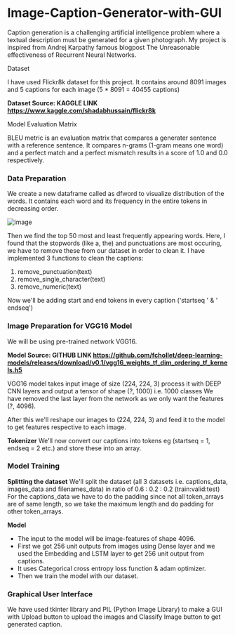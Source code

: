 # Image-Caption-Generator-with-GUI
Caption generation is a challenging artificial intelligence problem where a textual description must be generated for a given photograph. My project is inspired from Andrej Karpathy famous blogpost The Unreasonable effectiveness of Recurrent Neural Networks.

  Dataset
  
  I have used Flickr8k dataset for this project.
  It contains around 8091 images and 5 captions for each image (5 * 8091 = 40455 captions)

  **Dataset Source: KAGGLE LINK https://www.kaggle.com/shadabhussain/flickr8k**

  Model Evaluation Matrix
  
  BLEU metric is an evaluation matrix that compares a generater sentence with a reference sentence. It compares n-grams (1-gram means one word) and a perfect match and a perfect mismatch results in a score of 1.0 and 0.0 respectively.
  
### Data Preparation
We create a new dataframe called as dfword to visualize distribution of the words. It contains each word and its frequency in the entire tokens in decreasing order.

![image](https://user-images.githubusercontent.com/41522782/125451863-97951044-f7f3-432f-9592-c2bed0650bf9.png)

Then we find the top 50 most and least frequently appearing words. Here, I found that the stopwords (like a, the) and punctuations are most occuring, we have to remove these from our dataset in order to clean it. I have implemented 3 functions to clean the captions:
  1. remove_punctuation(text)
  2. remove_single_character(text)
  3. remove_numeric(text)

Now we'll be adding start and end tokens in every caption ('startseq ' & ' endseq')

### Image Preparation for VGG16 Model
We will be using pre-trained network VGG16.

**Model Source: GITHUB LINK https://github.com/fchollet/deep-learning-models/releases/download/v0.1/vgg16_weights_tf_dim_ordering_tf_kernels.h5**

VGG16 model takes input image of size (224, 224, 3) process it with DEEP CNN layers and output a tensor of shape (?, 1000) i.e. 1000 classes
We have removed the last layer from the network as we only want the features (?, 4096).

After this we'll reshape our images to (224, 224, 3) and feed it to the model to get features respective to each image.
  
**Tokenizer**
We'll now convert our captions into tokens eg (startseq = 1, endseq = 2 etc.) and store these into an array.

### Model Training

**Splitting the dataset**
We'll split the dataset (all 3 datasets i.e. captions_data, images_data and filenames_data) in ratio of 0.6 : 0.2 : 0.2 (train:valid:test)
For the captions_data we have to do the padding since not all token_arrays are of same length, so we take the maximum length and do padding for other token_arrays.

**Model**
- The input to the model will be image-features of shape 4096.
- First we got 256 unit outputs from images using Dense layer and we used the Embedding and LSTM layer to get 256 unit output from captions.
- It uses Categorical cross entropy loss function & adam optimizer.
- Then we train the model with our dataset.

### Graphical User Interface
We have used tkinter library and PIL (Python Image Library) to make a GUI with Upload button to upload the images and Classify Image button to get generated caption.
